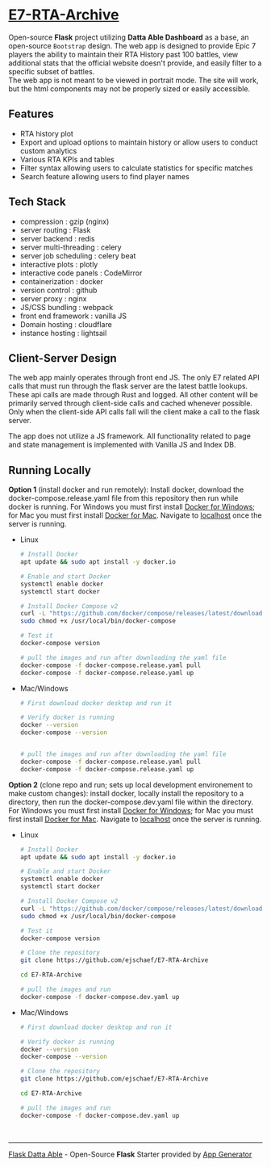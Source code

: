 # [E7-RTA-Archive](https://E7-RTA-Archive.cc)

Open-source **Flask** project utilizing **Datta Able Dashboard** as a base, an open-source `Bootstrap` design.
The web app is designed to provide Epic 7 players the ability to maintain their RTA History past 100 battles,
view additional stats that the official website doesn't provide, and easily filter to a specific subset of battles.
<br/>
The web app is not meant to be viewed in portrait mode. The site will work, but the html components may not be properly sized or easily accessible.
<br/>

## Features

- RTA history plot
- Export and upload options to maintain history or allow users to conduct custom analytics
- Various RTA KPIs and tables
- Filter syntax allowing users to calculate statistics for specific matches
- Search feature allowing users to find player names


## Tech Stack

- compression                 : gzip (nginx)
- server routing              : Flask
- server backend              : redis
- server multi-threading      : celery
- server job scheduling       : celery beat
- interactive plots           : plotly
- interactive code panels     : CodeMirror
- containerization            : docker
- version control             : github
- server proxy                : nginx
- JS/CSS bundling             : webpack
- front end framework         : vanilla JS
- Domain hosting              : cloudflare
- instance hosting            : lightsail

## Client-Server Design

The web app mainly operates through front end JS. The only E7 related API calls that must run through the flask server
are the latest battle lookups. These api calls are made through Rust and logged. All other content will be primarily
served through client-side calls and cached whenever possible. Only when the client-side API calls fall will the client
make a call to the flask server.

The app does not utilize a JS framework. All functionality related to page and state management is implemented with
Vanilla JS and Index DB. 

## Running Locally
**Option 1** (install docker and run remotely): 
Install docker, download the docker-compose.release.yaml file from this repository then run while docker is running. For Windows you must first install [Docker for Windows](https://docs.docker.com/desktop/setup/install/windows-install/); for Mac you must first install [Docker for Mac](https://docs.docker.com/desktop/setup/install/mac-install/). Navigate to [localhost](http://localhost) once the server is running.

  - Linux
      ```sh
      # Install Docker
      apt update && sudo apt install -y docker.io

      # Enable and start Docker
      systemctl enable docker
      systemctl start docker

      # Install Docker Compose v2
      curl -L "https://github.com/docker/compose/releases/latest/download/docker-compose-$(uname -s)-$(uname -m)" -o /usr/local/bin/docker-compose
      sudo chmod +x /usr/local/bin/docker-compose

      # Test it
      docker-compose version

      # pull the images and run after downloading the yaml file
      docker-compose -f docker-compose.release.yaml pull
      docker-compose -f docker-compose.release.yaml up
      ```
  - Mac/Windows
      ```sh
      # First download docker desktop and run it

      # Verify docker is running
      docker --version
      docker-compose --version


      # pull the images and run after downloading the yaml file
      docker-compose -f docker-compose.release.yaml pull
      docker-compose -f docker-compose.release.yaml up
      ```

**Option 2** (clone repo and run; sets up local development environement to make custom changes): 
install docker, locally install the repository to a directory, then run the docker-compose.dev.yaml 
file within the directory. For Windows you must first install [Docker for Windows](https://docs.docker.com/desktop/setup/install/windows-install/); for Mac you must first install [Docker for Mac](https://docs.docker.com/desktop/setup/install/mac-install/). Navigate to [localhost](http://localhost) once the server is running.

- Linux
    ```sh
    # Install Docker
    apt update && sudo apt install -y docker.io

    # Enable and start Docker
    systemctl enable docker
    systemctl start docker

    # Install Docker Compose v2
    curl -L "https://github.com/docker/compose/releases/latest/download/docker-compose-$(uname -s)-$(uname -m)" -o /usr/local/bin/docker-compose
    sudo chmod +x /usr/local/bin/docker-compose

    # Test it
    docker-compose version

    # Clone the repository
    git clone https://github.com/ejschaef/E7-RTA-Archive

    cd E7-RTA-Archive

    # pull the images and run
    docker-compose -f docker-compose.dev.yaml up
    ```
- Mac/Windows
    ```sh
    # First download docker desktop and run it

    # Verify docker is running
    docker --version
    docker-compose --version

    # Clone the repository
    git clone https://github.com/ejschaef/E7-RTA-Archive

    cd E7-RTA-Archive

    # pull the images and run
    docker-compose -f docker-compose.dev.yaml up
    ```

<br />

---
[Flask Datta Able](https://app-generator.dev/product/datta-able/flask/) - Open-Source **Flask** Starter provided by [App Generator](https://app-generator.dev)

